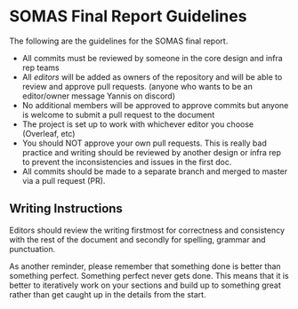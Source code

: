 # SOMAS Final Report Guidelines

The following are the guidelines for the SOMAS final report. 

- All commits must be reviewed by someone in the core design and infra rep teams
- All *editors* will be added as owners of the repository and will be able to review and approve pull requests. (anyone who wants to be an editor/owner message Yannis on discord)
- No additional members will be approved to approve commits but anyone is welcome to submit a pull request to the document
- The project is set up to work with whichever editor you choose (Overleaf, etc)
- You should NOT approve your own pull requests. This is really bad practice and writing should be reviewed by another design or infra rep to prevent the inconsistencies and issues in the first doc.
- All commits should be made to a separate branch and merged to master via a pull request (PR).

## Writing Instructions

Editors should review the writing firstmost for correctness and consistency with the rest of the document and secondly for spelling, grammar and punctuation.

As another reminder, please remember that something done is better than something perfect. Something perfect never gets done. This means that it is better to iteratively work on your sections and build up to something great rather than get caught up in the details from the start.
